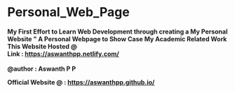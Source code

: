 # Personal_Web_Page

<b>My First Effort to Learn Web Development through creating a My Personal Website " 
A Personal Webpage to Show Case My Academic Related Work</br>
This Website Hosted @</br>
Link : https://aswanthpp.netlify.com/<br></br>
@author : Aswanth P P


Official Website @ : https://aswanthpp.github.io/ </br></br>
